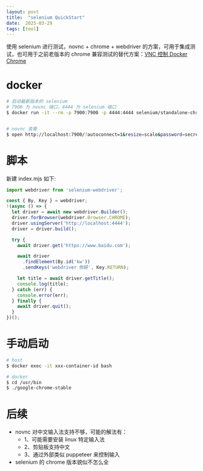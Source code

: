 ```yaml
---
layout: post
title:  "selenium QuickStart"
date:  2025-03-29
tags: [tool]
---
```


使用 selenium 进行测试，novnc + chrome + webdriver 的方案，可用于集成测试，也可用于之前老版本的 chrome 兼容测试的替代方案：[VNC 控制 Docker Chrome](https://zhoukekestar.github.io/notes/2024/07/14/chrome-vnc.html)

# docker

```sh
# 启动最新版本的 selenium
# 7900 为 novnc 端口，4444 为 selenium 端口
$ docker run -it --rm -p 7900:7900 -p 4444:4444 selenium/standalone-chrome


# novnc 查看
$ open http://localhost:7900/?autoconnect=1&resize=scale&password=secret
```

# 脚本

  新建 index.mjs 如下:

```js
import webdriver from 'selenium-webdriver';

const { By, Key } = webdriver;
!(async () => {
  let driver = await new webdriver.Builder();
  driver.forBrowser(webdriver.Browser.CHROME);
  driver.usingServer('http://localhost:4444');
  driver = driver.build();

  try {
    await driver.get('https://www.baidu.com');

    await driver
      .findElement(By.id('kw'))
      .sendKeys('webdriver 你好', Key.RETURN);

    let title = await driver.getTitle();
    console.log(title);
  } catch (err) {
    console.error(err);
  } finally {
    await driver.quit();
  }
})();
```

# 手动启动

```sh
# host
$ docker exec -it xxx-container-id bash

# docker
$ cd /usr/bin
$ ./google-chrome-stable
```

# 后续

* novnc 对中文输入法支持不够，可能的解法有：
  * 1、可能需要安装 linux 特定输入法
  * 2、剪贴板支持中文
  * 3、通过外部类似 puppeteer 来控制输入
* selenium 的 chrome 版本貌似不怎么全

